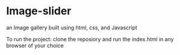 # Image-slider
an Image gallery built using html, css, and Javascript

To run the project:
    clone the reposiory and run the index.html
    in any browser of your choice
